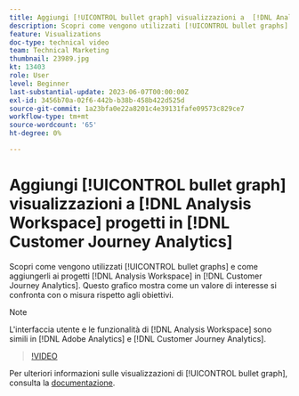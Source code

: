 ```yaml
---
title: Aggiungi [!UICONTROL bullet graph] visualizzazioni a  [!DNL Analysis Workspace]  progetti
description: Scopri come vengono utilizzati [!UICONTROL bullet graphs] e come aggiungerli a  [!DNL Analysis Workspace] progetti in [!DNL Customer Journey Analytics].
feature: Visualizations
doc-type: technical video
team: Technical Marketing
thumbnail: 23989.jpg
kt: 13403
role: User
level: Beginner
last-substantial-update: 2023-06-07T00:00:00Z
exl-id: 3456b70a-02f6-442b-b38b-458b422d525d
source-git-commit: 1a23bfa0e22a8201c4e39131fafe09573c829ce7
workflow-type: tm+mt
source-wordcount: '65'
ht-degree: 0%

---
```


# Aggiungi [!UICONTROL bullet graph] visualizzazioni a [!DNL Analysis Workspace] progetti in [!DNL Customer Journey Analytics]

Scopri come vengono utilizzati [!UICONTROL bullet graphs] e come aggiungerli ai progetti [!DNL Analysis Workspace] in [!DNL Customer Journey Analytics]. Questo grafico mostra come un valore di interesse si confronta con o misura rispetto agli obiettivi.

>[!NOTE]
>
>L&#39;interfaccia utente e le funzionalità di [!DNL Analysis Workspace] sono simili in [!DNL Adobe Analytics] e [!DNL Customer Journey Analytics].

>[!VIDEO](https://video.tv.adobe.com/v/23989/?quality=12&learn=on)

Per ulteriori informazioni sulle visualizzazioni di [!UICONTROL bullet graph], consulta la [documentazione](https://experienceleague.adobe.com/docs/analytics-platform/using/cja-workspace/visualizations/bullet-graph.html).
